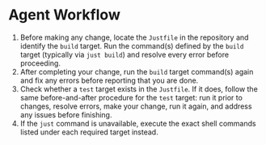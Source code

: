 # Agent Workflow

1. Before making any change, locate the `Justfile` in the repository and identify the `build` target. Run the command(s) defined by the `build` target (typically via `just build`) and resolve every error before proceeding.
2. After completing your change, run the `build` target command(s) again and fix any errors before reporting that you are done.
3. Check whether a `test` target exists in the `Justfile`. If it does, follow the same before-and-after procedure for the `test` target: run it prior to changes, resolve errors, make your change, run it again, and address any issues before finishing.
4. If the `just` command is unavailable, execute the exact shell commands listed under each required target instead.
